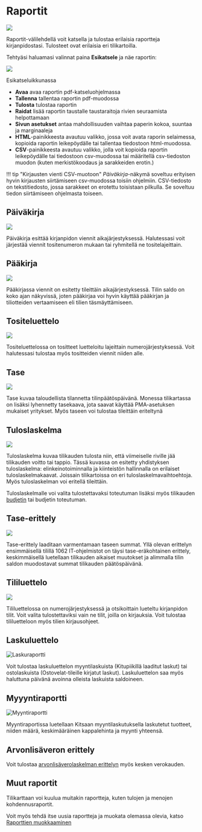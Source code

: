 # Raportit

![](tulosteet.png)

Raportit-välilehdellä voit katsella ja tulostaa erilaisia raportteja kirjanpidostasi. Tulosteet ovat erilaisia eri tilikartoilla.

Tehtyäsi haluamasi valinnat paina **Esikatsele** ja näe raportin:

![](esikatselu.png)

Esikatseluikkunassa

* **Avaa** avaa raportin pdf-katseluohjelmassa
* **Tallenna** tallentaa raportin pdf-muodossa
* **Tulosta** tulostaa raportin
* **Raidat** lisää raportin taustalle taustaraitoja rivien seuraamista helpottamaan
* **Sivun asetukset** antaa mahdollisuuden vaihtaa paperin kokoa, suuntaa ja marginaaleja
* **HTML**-painikkeesta avautuu valikko, jossa voit avata raporin selaimessa, kopioida raportin leikepöydälle tai tallentaa tiedostoon html-muodossa.
* **CSV**-painikkeesta avautuu valikko, jolla voit kopioida raportin leikepöydälle tai tiedostoon csv-muodossa tai määritellä csv-tiedoston muodon (kuten merkistökoodaus ja sarakkeiden erotin.)

!!! tip "Kirjausten vienti CSV-muotoon"
    *Päiväkirja*-näkymä soveltuu erityisen hyvin kirjausten siirtämiseen csv-muodossa toisiin ohjelmiin.
    CSV-tiedosto on tekstitiedosto, jossa sarakkeet on erotettu toisistaan pilkulla. Se soveltuu tiedon siirtämiseen ohjelmasta toiseen.

## Päiväkirja

![](paivakirja.png)

Päiväkirja esittää kirjanpidon viennit aikajärjestyksessä. Halutessasi voit järjestää viennit tositenumeron mukaan tai ryhmitellä ne tositelajeittain.

## Pääkirja

![](paakirja.png)

Pääkirjassa viennit on esitetty tileittäin aikajärjestyksessä. Tilin saldo on koko ajan näkyvissä, joten pääkirjaa voi hyvin käyttää pääkirjan ja tiliotteiden vertaamiseen eli tilien täsmäyttämiseen.

## Tositeluettelo

![](tositeluettelo.png)

Tositeluettelossa on tositteet luetteloitu lajeittain numerojärjestyksessä. Voit halutessasi tulostaa myös tositteiden viennit niiden alle.

## Tase

![](tase.png)

Tase kuvaa taloudellista tilannetta tilinpäätöspäivänä. Monessa tilikartassa on lisäksi lyhennetty tasekaava, jota saavat käyttää PMA-asetuksen mukaiset yritykset. Myös taseen voi tulostaa tileittäin eriteltynä

## Tuloslaskelma

![](tuloslaskelma.png)

Tuloslaskelma kuvaa tilikauden tulosta niin, että viimeiselle riville jää tilikauden voitto tai tappio. Tässä kuvassa on esitetty yhdistyksen tuloslaskelma: elinkeinotoiminnalla ja kiinteistön hallinnalla on erilaiset tuloslaskelmakaavat.
Joissain tilikartoissa on eri tuloslaskelmavaihtoehtoja. Myös tuloslaskelman voi eritellä tileittäin.

Tuloslaskelmalle voi valita tulostettavaksi toteutuman lisäksi myös tilikauden [budjetin](/tilikaudet/budjetti/#budjetin-seuranta) tai budjetin toteutuman.

## Tase-erittely

![](taseerittely.png)

Tase-erittely laaditaan varmentamaan taseen summat. Yllä olevan erittelyn ensimmäisellä tilillä 1062 IT-ohjelmistot on täysi tase-eräkohtainen erittely, keskimmäisellä luetellaan tilikauden aikaiset muutokset ja alimmalla tilin saldon muodostavat summat tilikauden päätöspäivänä.

## Tililuettelo

![](tililuettelo.png)

Tililuettelossa on numerojärjestyksessä ja otsikoittain lueteltu kirjanpidon tilit. Voit valita tulostettaviksi vain ne tilit, joilla on kirjauksia. Voit tulostaa tililuetteloon myös tilien kirjausohjeet.

## Laskuluettelo

![Laskuraportti](laskut.png)

Voit tulostaa laskuluettelon myyntilaskuista (Kitupiikillä laaditut laskut) tai ostolaskuista (Ostovelat-tileille kirjatut laskut). Laskuluettelon saa myös haluttuna päivänä avoinna olleista laskuista saldoineen.

## Myyyntiraportti

![Myyntiraportti](myyntiraportti.png)

Myyntiraportissa luetellaan Kitsaan myyntilaskutuksella laskutetut tuotteet, niiden määrä, keskimääräinen kappalehinta ja myynti yhteensä.

## Arvonlisäveron erittely

Voit tulostaa [arvonlisäverolaskelman erittelyn](/alv/tilitys/#arvonlisaveron-erittely) myös kesken verokauden.

## Muut raportit

Tilikarttaan voi kuulua muitakin raportteja, kuten tulojen ja menojen kohdennusraportit.

Voit myös tehdä itse uusia raportteja ja muokata olemassa olevia, katso [Raporttien muokkaaminen](/maaritykset/raportit)
